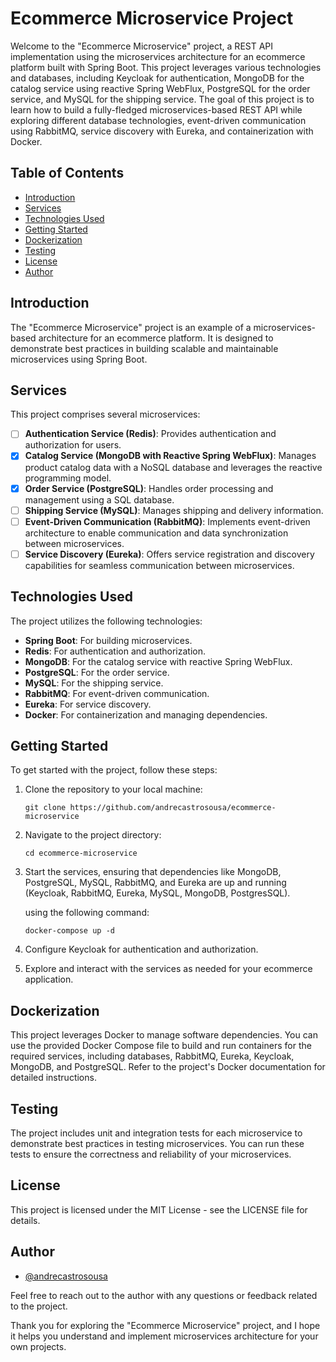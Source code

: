 # Ecommerce Microservice Project
Welcome to the "Ecommerce Microservice" project, a REST API implementation using the microservices architecture for an ecommerce platform built with Spring Boot. 
This project leverages various technologies and databases, including Keycloak for authentication, MongoDB for the catalog service using reactive Spring WebFlux, PostgreSQL for the order service, and MySQL for the shipping service. 
The goal of this project is to learn how to build a fully-fledged microservices-based REST API while exploring different database technologies, event-driven communication using RabbitMQ, service discovery with Eureka, and containerization with Docker.

## Table of Contents
- [Introduction](#introduction)
- [Services](#services)
- [Technologies Used](#technologies-used)
- [Getting Started](#getting-started)
- [Dockerization](#dockerization)
- [Testing](#testing)
- [License](#license)
- [Author](#author)

## Introduction
The "Ecommerce Microservice" project is an example of a microservices-based architecture for an ecommerce platform. It is designed to demonstrate best practices in building scalable and maintainable microservices using Spring Boot.

## Services
This project comprises several microservices:

- [ ] **Authentication Service (Redis)**: Provides authentication and authorization for users.
- [x] **Catalog Service (MongoDB with Reactive Spring WebFlux)**: Manages product catalog data with a NoSQL database and leverages the reactive programming model.
- [x] **Order Service (PostgreSQL)**: Handles order processing and management using a SQL database.
- [ ] **Shipping Service (MySQL)**: Manages shipping and delivery information.
- [ ] **Event-Driven Communication (RabbitMQ)**: Implements event-driven architecture to enable communication and data synchronization between microservices.
- [ ] **Service Discovery (Eureka)**: Offers service registration and discovery capabilities for seamless communication between microservices.

##  Technologies Used
The project utilizes the following technologies:

- **Spring Boot**: For building microservices.
- **Redis**: For authentication and authorization.
- **MongoDB**: For the catalog service with reactive Spring WebFlux.
- **PostgreSQL**: For the order service.
- **MySQL**: For the shipping service.
- **RabbitMQ**: For event-driven communication.
- **Eureka**: For service discovery.
- **Docker**: For containerization and managing dependencies.

## Getting Started
To get started with the project, follow these steps:

1. Clone the repository to your local machine:
    ```shell
    git clone https://github.com/andrecastrosousa/ecommerce-microservice
2. Navigate to the project directory:
    ```shell
    cd ecommerce-microservice
3. Start the services, ensuring that dependencies like MongoDB, PostgreSQL, MySQL, RabbitMQ, and Eureka are up and running (Keycloak, RabbitMQ, Eureka, MySQL, MongoDB, PostgresSQL).

    using the following command:
    ```shell
   docker-compose up -d

4. Configure Keycloak for authentication and authorization.

5. Explore and interact with the services as needed for your ecommerce application.

## Dockerization
This project leverages Docker to manage software dependencies. You can use the provided Docker Compose file to build and run containers for the required services, including databases, RabbitMQ, Eureka, Keycloak, MongoDB, and PostgreSQL. Refer to the project's Docker documentation for detailed instructions.

## Testing
The project includes unit and integration tests for each microservice to demonstrate best practices in testing microservices. You can run these tests to ensure the correctness and reliability of your microservices.

## License
This project is licensed under the MIT License - see the LICENSE file for details.

## Author
* [@andrecastrosousa](https://github.com/andrecastrosousa)

Feel free to reach out to the author with any questions or feedback related to the project.

Thank you for exploring the "Ecommerce Microservice" project, and I hope it helps you understand and implement microservices architecture for your own projects.